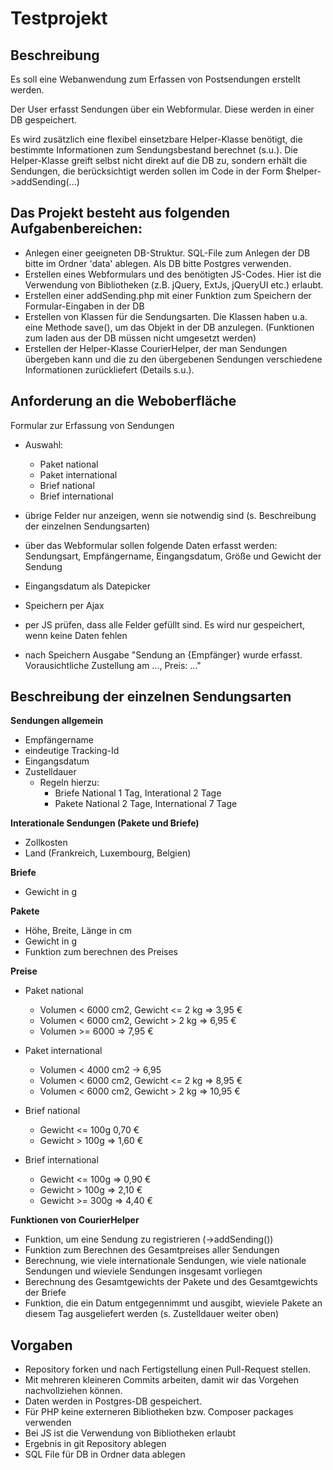 Testprojekt
===========

Beschreibung 
------------
Es soll eine Webanwendung zum Erfassen von Postsendungen erstellt werden.

Der User erfasst Sendungen über ein Webformular. Diese werden in einer DB gespeichert.

Es wird zusätzlich eine flexibel einsetzbare Helper-Klasse benötigt, die bestimmte Informationen zum Sendungsbestand berechnet (s.u.). Die Helper-Klasse greift selbst nicht direkt auf die DB zu, sondern erhält die Sendungen, die berücksichtigt werden sollen im Code in der Form $helper->addSending(...)

Das Projekt besteht aus folgenden Aufgabenbereichen:
----------------------------------------------------
* Anlegen einer geeigneten DB-Struktur. SQL-File zum Anlegen der DB bitte im Ordner 'data' ablegen. Als DB bitte Postgres verwenden.
* Erstellen eines Webformulars und des benötigten JS-Codes. Hier ist die Verwendung von Bibliotheken (z.B. jQuery, ExtJs, jQueryUI etc.) erlaubt.
* Erstellen einer addSending.php mit einer Funktion zum Speichern der Formular-Eingaben in der DB
* Erstellen von Klassen für die Sendungsarten. Die Klassen haben u.a. eine Methode save(), um das Objekt in der DB anzulegen. (Funktionen zum laden aus der DB müssen nicht umgesetzt werden)
* Erstellen der Helper-Klasse CourierHelper, der man Sendungen übergeben kann und die zu den übergebenen Sendungen verschiedene Informationen zurückliefert (Details s.u.).


Anforderung an die Weboberfläche
--------------------------------
Formular zur Erfassung von Sendungen

* Auswahl:
  - Paket national
  - Paket international
  - Brief national
  - Brief international

* übrige Felder nur anzeigen, wenn sie notwendig sind (s. Beschreibung der einzelnen Sendungsarten)
* über das Webformular sollen folgende Daten erfasst werden: Sendungsart, Empfängername, Eingangsdatum, Größe und Gewicht der Sendung
* Eingangsdatum als Datepicker
* Speichern per Ajax
* per JS prüfen, dass alle Felder gefüllt sind. Es wird nur gespeichert, wenn keine Daten fehlen
* nach Speichern Ausgabe "Sendung an {Empfänger} wurde erfasst. Vorausichtliche Zustellung am ..., Preis: ..."

Beschreibung der einzelnen Sendungsarten
--------------------------------------------
**Sendungen allgemein**
* Empfängername
* eindeutige Tracking-Id
* Eingangsdatum
* Zustelldauer 
  - Regeln hierzu:
    - Briefe National 1 Tag, Interational 2 Tage
    - Pakete National 2 Tage, International 7 Tage

**Interationale Sendungen (Pakete und Briefe)**
* Zollkosten
* Land (Frankreich, Luxembourg, Belgien)

**Briefe**
* Gewicht in g

**Pakete**
* Höhe, Breite, Länge in cm
* Gewicht in g
* Funktion zum berechnen des Preises

**Preise**
* Paket national
  - Volumen < 6000 cm2, Gewicht <= 2 kg => 3,95 €
  - Volumen < 6000 cm2, Gewicht > 2 kg =>  6,95 €
  - Volumen >= 6000 => 7,95 €

* Paket international
  - Volumen < 4000 cm2 -> 6,95
  - Volumen < 6000 cm2, Gewicht <= 2 kg => 8,95 €
  - Volumen < 6000 cm2, Gewicht > 2 kg => 10,95 €

* Brief national
  - Gewicht <= 100g 0,70 €
  - Gewicht > 100g => 1,60 €

* Brief international
  - Gewicht <= 100g => 0,90 €
  - Gewicht > 100g => 2,10 €
  - Gewicht >= 300g => 4,40 €

**Funktionen von CourierHelper**
* Funktion, um eine Sendung zu registrieren (->addSending())
* Funktion zum Berechnen des Gesamtpreises aller Sendungen
* Berechnung, wie viele internationale Sendungen, wie viele nationale Sendungen und wieviele Sendungen insgesamt vorliegen
* Berechnung des Gesamtgewichts der Pakete und des Gesamtgewichts der Briefe
* Funktion, die ein Datum entgegennimmt und ausgibt, wieviele Pakete an diesem Tag ausgeliefert werden (s. Zustelldauer weiter oben)

Vorgaben
--------
* Repository forken und nach Fertigstellung einen Pull-Request stellen.
* Mit mehreren kleineren Commits arbeiten, damit wir das Vorgehen nachvollziehen können.
* Daten werden in Postgres-DB gespeichert.
* Für PHP keine externeren Bibliotheken bzw. Composer packages verwenden
* Bei JS ist die Verwendung von Bibliotheken erlaubt
* Ergebnis in git Repository ablegen
* SQL File für DB in Ordner data ablegen
